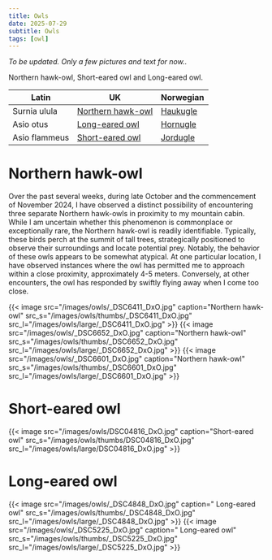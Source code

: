 ```yaml
---
title: Owls
date: 2025-07-29
subtitle: Owls
tags: [owl]
---
```

*To be updated. Only a few pictures and text for now..*

Northern hawk-owl, Short-eared owl and Long-eared owl.

<!--more-->

| Latin                 | UK                                                                     | Norwegian                                              |
|-----------------------|------------------------------------------------------------------------|--------------------------------------------------------|
| Surnia ulula          | [Northern hawk-owl](https://en.wikipedia.org/wiki/Northern_hawk-owl)   | [Haukugle](https://no.wikipedia.org/wiki/Haukugle)     |
| Asio otus             | [Long-eared owl](https://en.wikipedia.org/wiki/Long-eared_owl)       | [Hornugle](https://no.wikipedia.org/wiki/Hornugle)     |
| Asio flammeus         | [Short-eared owl](https://en.wikipedia.org/wiki/Short-eared_owl)       | [Jordugle](https://no.wikipedia.org/wiki/Jordugle)     |


# Northern hawk-owl

Over the past several weeks, during late October and the commencement of November 2024, I have observed a distinct possibility of encountering three separate Northern hawk-owls in proximity to my mountain cabin. While I am uncertain whether this phenomenon is commonplace or exceptionally rare, the Northern hawk-owl is readily identifiable. Typically, these birds perch at the summit of tall trees, strategically positioned to observe their surroundings and locate potential prey. Notably, the behavior of these owls appears to be somewhat atypical. At one particular location, I have observed instances where the owl has permitted me to approach within a close proximity, approximately 4-5 meters. Conversely, at other encounters, the owl has responded by swiftly flying away when I come too close.

{{< image src="/images/owls/_DSC6411_DxO.jpg"  caption="Northern hawk-owl" src_s="/images/owls/thumbs/_DSC6411_DxO.jpg" src_l="/images/owls/large/_DSC6411_DxO.jpg" >}}
{{< image src="/images/owls/_DSC6652_DxO.jpg"  caption="Northern hawk-owl" src_s="/images/owls/thumbs/_DSC6652_DxO.jpg" src_l="/images/owls/large/_DSC6652_DxO.jpg" >}}
{{< image src="/images/owls/_DSC6601_DxO.jpg"  caption="Northern hawk-owl" src_s="/images/owls/thumbs/_DSC6601_DxO.jpg" src_l="/images/owls/large/_DSC6601_DxO.jpg" >}}

# Short-eared owl

{{< image src="/images/owls/DSC04816_DxO.jpg"  caption="Short-eared owl" src_s="/images/owls/thumbs/DSC04816_DxO.jpg" src_l="/images/owls/large/DSC04816_DxO.jpg" >}}

# Long-eared owl

{{< image src="/images/owls/_DSC4848_DxO.jpg"  caption=" Long-eared owl" src_s="/images/owls/thumbs/_DSC4848_DxO.jpg" src_l="/images/owls/large/_DSC4848_DxO.jpg" >}}
{{< image src="/images/owls/_DSC5225_DxO.jpg"  caption=" Long-eared owl" src_s="/images/owls/thumbs/_DSC5225_DxO.jpg" src_l="/images/owls/large/_DSC5225_DxO.jpg" >}}
